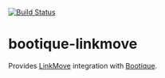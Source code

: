 [![Build Status](https://travis-ci.org/nhl/bootique-linkmove.svg)](https://travis-ci.org/nhl/bootique-linkmove)

# bootique-linkmove

Provides [LinkMove](https://github.com/nhl/link-move) integration with [Bootique](https://github.com/nhl/bootique).
